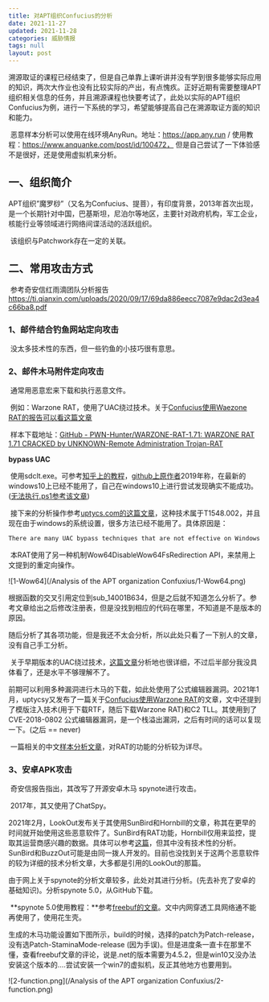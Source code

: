 ```yaml
---
title: 对APT组织Confucius的分析
date: 2021-11-27 
updated: 2021-11-28
categories: 威胁情报
tags: null
layout: post
---
```


溯源取证的课程已经结束了，但是自己单靠上课听讲并没有学到很多能够实际应用的知识，两次大作业也没有比较实际的产出，有点愧疚。正好近期有需要整理APT组织相关信息的任务，并且溯源课程也快要考试了，此处以实际的APT组织Confucius为例，进行一下系统的学习，希望能够提高自己在溯源取证方面的知识和能力。

​	恶意样本分析可以使用在线环境AnyRun。地址：https://app.any.run / 使用教程：https://www.anquanke.com/post/id/100472， 但是自己尝试了一下体验感不是很好，还是使用虚拟机来分析。

## 一、组织简介

​	APT组织”魔罗桫”（又名为Confucius、提菩），有印度背景，2013年首次出现，是一个长期针对中国，巴基斯坦，尼泊尔等地区，主要针对政府机构，军工企业，核能行业等领域进行网络间谍活动的活跃组织。

​	该组织与Patchwork存在一定的关联。

## 二、常用攻击方式

​	参考奇安信红雨滴团队分析报告 https://ti.qianxin.com/uploads/2020/09/17/69da886eecc7087e9dac2d3ea4c66ba8.pdf

### 1、邮件结合钓鱼网站定向攻击
​	没太多技术性的东西，但一些钓鱼的小技巧很有意思。


### 2、邮件木马附件定向攻击

​	通常用恶意宏来下载和执行恶意文件。

​	例如：Warzone RAT，使用了UAC绕过技术。关于[Confucius使用Waezone RAT的报告可以看这篇文章](https://socprime.com/blog/warzone-rat-malware-used-by-confucius-apt-in-targeted-attacks/)

​	样本下载地址：[GitHub - PWN-Hunter/WARZONE-RAT-1.71: WARZONE RAT 1.71 CRACKED by UNKNOWN-Remote Administration Trojan-RAT](https://github.com/PWN-Hunter/WARZONE-RAT-1.71)




**bypass UAC**

​	使用sdclt.exe。可参考[知乎上的教程](https://zhuanlan.zhihu.com/p/29325846)，[github上原作者](https://gist.github.com/netbiosX/54a305a05b979e13d5cdffeba5436bcc)2019年称，在最新的windows10上已经不能用了，自己在windows10上进行尝试发现确实不能成功。([无法执行.ps1参考该文章](https://blog.csdn.net/jinhaijing/article/details/85004126))

​	接下来的分析操作参考[uptycs.com的这篇文章](https://www.uptycs.com/blog/warzone-rat-comes-with-uac-bypass-technique)，这种技术属于T1548.002，并且现在由于windows的系统设置，很多方法已经不能用了。具体原因是：

```tex
There are many UAC bypass techniques that are not effective on Windows 10 because of the default file system restrictions. A 32-bit application can’t access the native c:\windows\system32 directory because the operating system redirects the request to c:\windows\SysWOW64. Sdclt.exe and other UAC bypass binaries are (not???) 64-bit applications and are not available in the SysWOW64 directory.
```
​	本RAT使用了另一种机制Wow64DisableWow64FsRedirection API，来禁用上文提到的重定向操作。

![1-Wow64](/Analysis of the APT organization Confuxius/1-Wow64.png)

​	根据函数的交叉引用定位到sub_14001B634，但是之后就不知道怎么分析了。参考文章给出之后修改注册表，但是没找到相应的代码在哪里，不知道是不是版本的原因。

​	随后分析了其各项功能，但是我还不太会分析，所以此处只看了一下别人的文章，没有自己手工分析。

​	关于早期版本的UAC绕过技术，[这篇文章](https://research.checkpoint.com/2020/warzone-behind-the-enemy-lines/)分析地也很详细，不过后半部分我没具体看了，还是水平不够理解不了。



​	前期可以利用多种漏洞进行木马的下载，如此处使用了公式编辑器漏洞。2021年1月，uptycsy又发布了一篇关于[Confucius使用Warzone RAT](https://www.uptycs.com/blog/confucius-apt-deploys-warzone-rat)的文章，文中还提到了模版注入技术(用于下载RTF，随后下载Warzone RAT)和C2 TLL。其使用到了CVE-2018-0802 公式编辑器漏洞，是一个栈溢出漏洞，之后有时间的话可以复现一下。(之后 == never)

​	一篇相关的中文[样本分析文章](http://cn-sec.com/archives/271661.html)，对RAT的功能的分析较为详尽。


### 3、安卓APK攻击

​	奇安信报告指出，其改写了开源安卓木马 spynote进行攻击。

​	2017年，其又使用了ChatSpy。

​	2021年2月，LookOut发布关于其使用SunBird和Hornbill的文章，称其在更早的时间就开始使用这些恶意软件了。SunBird有RAT功能，Hornbill仅用来监控，提取其运营商感兴趣的数据。具体可以参考[这篇](https://blog.lookout.com/lookout-discovers-novel-confucius-apt-android-spyware-linked-to-india-pakistan-conflict)，但其中没有技术性的分析。SunBird和BuzzOut可能是由同一拨人开发的。目前也没找到关于这两个恶意软件的较为详细的技术分析文章，大多都是引用的LookOut的那篇。

​	由于网上关于spynote的分析文章较多，此处对其进行分析。(先去补充了安卓的基础知识)。分析spynote 5.0，从GitHub下载。

​	**spynote 5.0使用教程：**参考[freebuf的文章](https://www.freebuf.com/sectool/164077.html)。文中内网穿透工具网络通不能再使用了，使用花生壳。

生成的木马功能设置如下图所示，build的时候，选择的patch为Patch-release，没有选Patch-StaminaMode-release (因为手误)。但是进度条一直卡在那里不懂，查看freebuf文章的评论，说是.net的版本需要为4.5.2，但是win10又没办法安装这个版本的....尝试安装一个win7的虚拟机，反正其他地方也要用到。

![2-function.png](/Analysis of the APT organization Confuxius/2-function.png)


